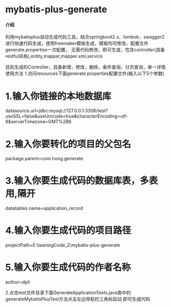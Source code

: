 # mybatis-plus-generate

#### 介绍
利用mybatisplus自动生成代码工具，结合springboot2.x、lombok，swagger2进行快速代码生成，使用freemaker模板生成，模板均可修改，配置文件generate.properties一次配置，
无需代码修改，即可生成，包含controller(具备restful风格),entity,mapper,mapper.xml,service

 目前生成的Controller，具备新增，修改，删除，条件查询，分页查询，单一详情
 使用方法
 1.访问resources下面generate.properties配置文件(输入以下5个参数)
 # 1.输入你链接的本地数据库
 datasource.url=jdbc:mysql://127.0.0.1:3306/test?useSSL=false&useUnicode=true&characterEncoding=utf-8&serverTimezone=GMT%2B8

 
 # 2.输入你要转化的项目的父包名
 package.parent=com.hong.generate
 
 # 3.输入你要生成代码的数据库表，多表用,隔开
 datatables.name=application_record
 
 # 4.输入你要生成代码的项目路径
 projectPath=E:\\leaningCode_2\\mybatis-plus-generate
 
 # 5.输入你要生成代码的作者名称
 author=dpli
 
 2.点击test文件目录下面GenerateApplicationTests.java类中的generateMybatisPlusTest方法点击左边导航栏三角标启动
 即可生成代码
